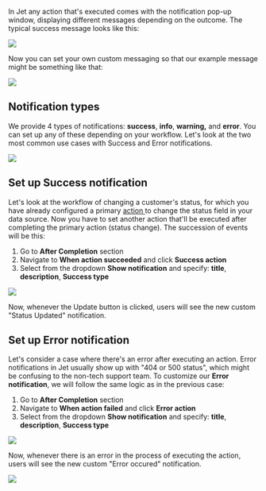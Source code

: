 In Jet any action that's executed comes with the notification pop-up window, displaying different messages depending on the outcome. The typical success message looks like this:

![](https://gblobscdn.gitbook.com/assets%2F-LQ08RFAKZvFADEiXKFy%2F-MW3aQQNlsHQtUBwgj3e%2F-MW4CDYqY2pt_w1O9ZSz%2Fimage.png?alt=media&token=59bd0fdb-3505-4852-9685-039c934cb8f1)

Now you can set your own custom messaging so that our example message might be something like that:

![](https://gblobscdn.gitbook.com/assets%2F-LQ08RFAKZvFADEiXKFy%2F-MW3aQQNlsHQtUBwgj3e%2F-MW4E-L8tV1AOUChiBXy%2Fimage.png?alt=media&token=ae22b81b-8aab-46ac-8b97-a2498d53a2cd)

## Notification types

We provide 4 types of notifications: **success**, **info**, **warning,** and **error**. You can set up any of these depending on your workflow. Let's look at the two most common use cases with Success and Error notifications.

![](https://gblobscdn.gitbook.com/assets%2F-LQ08RFAKZvFADEiXKFy%2F-MW4qJ0uZZFiLyu5cj3J%2F-MW4q_Xh1KRq26Qg3VWv%2Fimage.png?alt=media&token=ad127128-5772-4172-baf4-bdf0f2aaccd4)

## Set up Success notification

Let's look at the workflow of changing a customer's status, for which you have already configured a primary [action ](user-guide/data/actions)to change the status field in your data source. Now you have to set another action that'll be executed after completing the primary action \(status change\). The succession of events will be this:

1. Go to **After Completion** section
2. Navigate to **When action succeeded** and click **Success action**
3. Select from the dropdown **Show notification** and specify: **title**, **description**, **Success type**

![](https://gblobscdn.gitbook.com/assets%2F-LQ08RFAKZvFADEiXKFy%2F-MW4HmpfcwY-WBYomnWd%2F-MW4oszxjs-Cw4qu9CkG%2FGIF205.gif?alt=media&token=797db8b3-a1fc-4377-843c-d46e359961bd)

Now, whenever the Update button is clicked, users will see the new custom "Status Updated" notification.

## Set up Error notification

Let's consider a case where there's an error after executing an action. Error notifications in Jet usually show up with "404 or 500 status", which might be confusing to the non-tech support team. To customize our **Error notification**, we will follow the same logic as in the previous case:

1. Go to **After Completion** section
2. Navigate to **When action failed** and click **Error action**
3. Select from the dropdown **Show notification** and specify: **title**, **description**, **Success type**

![](https://gblobscdn.gitbook.com/assets%2F-LQ08RFAKZvFADEiXKFy%2F-MW4qJ0uZZFiLyu5cj3J%2F-MW521n6VwBcgy_JH3dZ%2FGIF206.gif?alt=media&token=f57b9162-ac73-40ce-a1e2-bb9372a78c9f)

Now, whenever there is an error in the process of executing the action, users will see the new custom "Error occured" notification.

![](https://gblobscdn.gitbook.com/assets%2F-LQ08RFAKZvFADEiXKFy%2F-MW4qJ0uZZFiLyu5cj3J%2F-MW52poy-tm-c11b6yQV%2Fimage.png?alt=media&token=02ee24cf-0faf-4210-827b-743799f9cb73)

